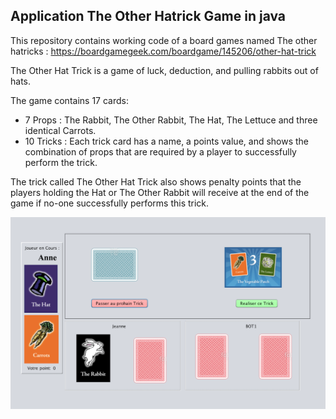 ## Application The Other Hatrick Game in java ##

This repository contains working code of a board games named The other hatricks : https://boardgamegeek.com/boardgame/145206/other-hat-trick

The Other Hat Trick is a game of luck, deduction, and pulling rabbits out of hats.

The game contains 17 cards:

- 7 Props : The Rabbit, The Other Rabbit, The Hat, The Lettuce and three identical Carrots.
- 10 Tricks : Each trick card has a name, a points value, and shows the combination of props that are required by a player to successfully perform the trick. 

The trick called The Other Hat Trick also shows penalty points that the players holding the Hat or The Other Rabbit will receive at the end of the game if no-one successfully performs this trick.


![Descrition](src/Image/Game.PNG)
